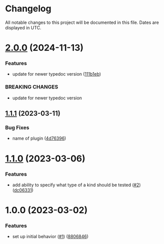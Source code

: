 # Changelog
All notable changes to this project will be documented in this file. Dates are displayed in UTC.

# [2.0.0](https://github.com/RebeccaStevens/typedoc-plugin-custom-validation/compare/v1.1.1...v2.0.0) (2024-11-13)


### Features

* update for newer typedoc version ([111b1eb](https://github.com/RebeccaStevens/typedoc-plugin-custom-validation/commit/111b1eb4553dc3cf21dc288c2171913b3aa203ce))


### BREAKING CHANGES

* update for newer typedoc version

## [1.1.1](https://github.com/RebeccaStevens/typedoc-plugin-custom-validation/compare/v1.1.0...v1.1.1) (2023-03-11)


### Bug Fixes

* name of plugin ([4d76396](https://github.com/RebeccaStevens/typedoc-plugin-custom-validation/commit/4d763969f896d140e6b8cb8bb607487ecac11d16))

# [1.1.0](https://github.com/RebeccaStevens/typedoc-plugin-custom-validation/compare/v1.0.0...v1.1.0) (2023-03-06)


### Features

* add ability to specify what type of a kind should be tested ([#2](https://github.com/RebeccaStevens/typedoc-plugin-custom-validation/issues/2)) ([dc06331](https://github.com/RebeccaStevens/typedoc-plugin-custom-validation/commit/dc06331e161cfcd097c3ea2a15bd2e06258db433))

# 1.0.0 (2023-03-02)


### Features

* set up initial behavior ([#1](https://github.com/RebeccaStevens/typedoc-plugin-custom-validation/issues/1)) ([8806846](https://github.com/RebeccaStevens/typedoc-plugin-custom-validation/commit/8806846ad19169eb965c1395434a29f4270d65b6))
